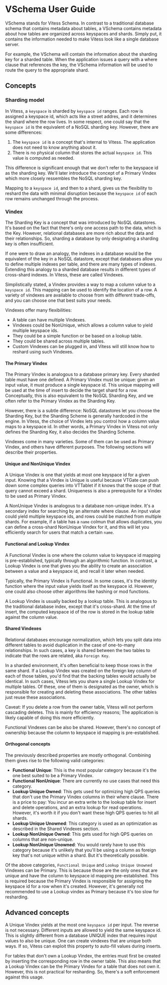 # VSchema User Guide

VSchema stands for Vitess Schema. In contrast to a traditional database schema that contains metadata about tables, a VSchema contains metadata about how tables are organized across keyspaces and shards. Simply put, it contains the information needed to make Vitess look like a single database server.

For example, the VSchema will contain the information about the sharding key for a sharded table. When the application issues a query with a where clause that references the key, the VSchema information will be used to route the query to the appropriate shard.

## Concepts

### Sharding model

In Vitess, a `keyspace` is sharded by `keyspace id` ranges. Each row is assigned a keyspace id, which acts like a street addres, and it determines the shard where the row lives. In some respect, one could say that the `keyspace id` is the equivalent of a NoSQL sharding key. However, there are some differences:

1. The `keyspace id` is a concept that's internal to Vitess. The application does not need to know anything about it.
2. There is no physical column that stores the actual `keyspace id`. This value is computed as needed.

This difference is significant enough that we don't refer to the keyspace id as the sharding key. We'll later introduce the concept of a Primary Vindex which more closely ressembles the NoSQL sharding key.

Mapping to a `keyspace id`, and then to a shard, gives us the flexibility to reshard the data with minimal disruption because the `keyspace id` of each row remains unchanged through the process.

### Vindex

The Sharding Key is a concept that was introduced by NoSQL datastores. It's based on the fact that there's only one access path to the data, which is the Key. However, relational databases are more rich about the data and their relationships. So, sharding a database by only designating a sharding key is often insufficient.

If one were to draw an analogy, the indexes in a database would be the equivalent of the key in a NoSQL datastore, except that databases allow you to define multiple indexes per table, and there are many types of indexes. Extending this analogy to a sharded database results in different types of cross-shard indexes. In Vitess, these are called Vindexes.

Simplistically stated, a Vindex provides a way to map a column value to a `keyspace id`. This mapping can be used to identify the location of a row. A variety of vindexes are available to choose from with different trade-offs, and you can choose one that best suits your needs.

Vindexes offer many flexibilities:

* A table can have multiple Vindexes.
* Vindexes could be NonUnique, which allows a column value to yield multiple keyspace ids.
* They could be a simple function or be based on a lookup table.
* They could be shared across multiple tables.
* Custom Vindexes can be plugged in, and Vitess will still know how to reshard using such Vindexes.

#### The Primary Vindex

The Primary Vindex is analogous to a database primary key. Every sharded table must have one defined. A Primary Vindex must be unique: given an input value, it must produce a single keyspace id. This unique mapping will be used at the time of insert to decide the target shard for a row. Conceptually, this is also equivalent to the NoSQL Sharding Key, and we often refer to the Primary Vindex as the Sharding Key.

However, there is a subtle difference: NoSQL datastores let you choose the Sharding Key, but the Sharding Scheme is generally hardcoded in the engine. In Vitess, the choice of Vindex lets you control how a column value maps to a keyspace id. In other words, a Primary Vindex in Vitess not only defines the Sharding Key, it also decides the Sharding Scheme.

Vindexes come in many varieties. Some of them can be used as Primary Vindex, and others have different purposes. The following sections will describe their properties.

#### Unique and NonUnique Vindex

A Unique Vindex is one that yields at most one keyspace id for a given input. Knowing that a Vindex is Unique is useful because VTGate can push down some complex queries into VTTablet if it knows that the scope of that query cannot exceed a shard. Uniqueness is also a prerequisite for a Vindex to be used as Primary Vindex.

A NonUnique Vindex is analogous to a database non-unique index. It's a secondary index for searching by an alternate where clause. An input value could yield multiple keyspace ids, and rows could be matched from multiple shards. For example, if a table has a `name` colmun that allows duplicates, you can define a cross-shard NonUnique Vindex for it, and this will let you efficiently search for users that match a certain `name`.

#### Functional and Lookup Vindex

A Functional Vindex is one where the column value to keyspace id mapping is pre-established, typically through an algorithmic function. In contrast, a Lookup Vindex is one that gives you the ability to create an association between a value and a keyspace id, and recall it later when needed.

Typically, the Primary Vindex is Functional. In some cases, it's the identity function where the input value yields itself as the kesypace id. However, one could also choose other algorithms like hashing or mod functions.

A Lookup Vindex is usually backed by a lookup table. This is analogous to the traditional database index, except that it's cross-shard. At the time of insert, the computed keyspace id of the row is stored in the lookup table against the column value.

#### Shared Vindexes

Relational databases encourage normalization, which lets you split data into different tables to avoid duplication in the case of one-to-many relationships. In such cases, a key is shared between the two tables to indicate that the rows are related, aka `Foreign Key`.

In a sharded environment, it's often beneficial to keep those rows in the same shard. If a Lookup Vindex was created on the foreign key column of each of those tables, you'd find that the backing tables would actually be identical. In such cases, Vitess lets you share a single Lookup Vindex for multiple tables. Of these, one of them is designated as the owner, which is responsible for creating and deleting these associations. The other tables just reuse these associations.

Caveat: If you delete a row from the owner table, Vitess will not perform cascading deletes. This is mainly for efficiency reasons; The application is likely capable of doing this more efficiently.

Functional Vindexes can be also be shared. However, there's no concept of ownership because the column to keyspace id mapping is pre-established.

#### Orthogonal concepts

The previously described properties are mostly orthogonal. Combining them gives rise to the following valid categories:

* **Functional Unique**: This is the most popular category because it's the one best suited to be a Primary Vindex.
* **Functional NonUnique**: There are currently no use cases that need this category.
* **Lookup Unique Owned**: This gets used for optimizing high QPS queries that don't use the Primary Vindex columns in their where clause. There is a price to pay: You incur an extra write to the lookup table for insert and delete operations, and an extra lookup for read operations. However, it's worth it if you don't want these high QPS queries to hit all shards.
* **Lookup Unique Unowned**: This category is used as an optimization as described in the Shared Vindexes section.
* **Lookup NonUnique Owned**: This gets used for high QPS queries on columns that are non-unique.
* **Lookup NonUnique Unowned**: You would rarely have to use this category because it's unlikely that you'll be using a column as foreign key that's not unique within a shard. But it's theoretically possible.

Of the above categories, `Functional Unique` and `Lookup Unique Unowned` Vindexes can be Primary. This is because those are the only ones that are unique and have the column to keyspace id mapping pre-established. This is required because the Primary Vindex is responsible for assigning the keyspace id for a row when it's created. However, it's generally not recommended to use a Lookup vindex as Primary because it's too slow for resharding.

## Advanced concepts

A Unique Vindex yields at the most one `keyspace id` per input. The reverse is not necessary. Different inputs are allowed to yield the same keyspace id. This is slightly different from a database UNIQUE index that requires input values to also be unique. One can create vindexes that are unique both ways. If so, Vitess can exploit this property to auto-fill values during inserts.

For tables that don't own a Lookup Vindex, the entries must first be created by inserting the corresponding row in the owner table. This also means that a Lookup Vindex can be the Primary Vindex for a table that does not own it. However, this is not practical for resharding. So, there's a soft enforcement against this usage.
